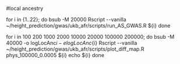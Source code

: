 #local ancestry

for i in {1..22};
do
bsub -M 20000 Rscript --vanilla ~/height_prediction/gwas/ukb_afr/scripts/run_AS_GWAS.R ${i}
done


for i in 100 200 1000 2000 10000 20000 100000 200000;
do
bsub -M 40000 -o logLocAnc${i} -e logLocAnc${i} Rscript --vanilla ~/height_prediction/gwas/ukb_afr/scripts/plot_diff_map.R phys_100000_0.0005 ${i}
echo ${i}
done
